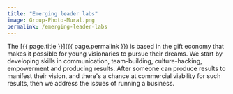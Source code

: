 ```yaml
---
title: "Emerging leader labs"
image: Group-Photo-Mural.png
permalink: /emerging-leader-labs
---
```

The [{{ page.title }}]({{ page.permalink }}) is based in the gift economy that makes it possible for young visionaries to pursue their dreams. We start by developing skills in communication, team-building, culture-hacking, empowerment and producing results. After someone can produce results to manifest their vision, and there's a chance at commercial viability for such results, then we address the issues of running a business.
